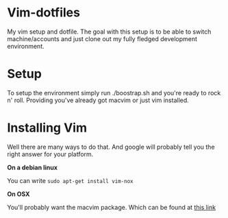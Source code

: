 Vim-dotfiles
============
My vim setup and dotfile. The goal with this setup is to be able to switch machine/accounts and just clone out my fully fledged development environment.

Setup
=====
To setup the environment simply run ./boostrap.sh and you're ready to rock n' roll. Providing you've already got macvim or just vim installed.

Installing Vim
==============
Well there are many ways to do that. And google will probably tell you the right answer for your platform.

__On a debian linux__

You can write `sudo apt-get install vim-nox`

__On OSX__ 

You'll probably want the macvim package. Which can be found at [this link](http://code.google.com/p/macvim/)

